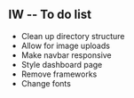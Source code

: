 ## IW -- To do list

* Clean up directory structure
* Allow for image uploads
* Make navbar responsive
* Style dashboard page
* Remove frameworks
* Change fonts
